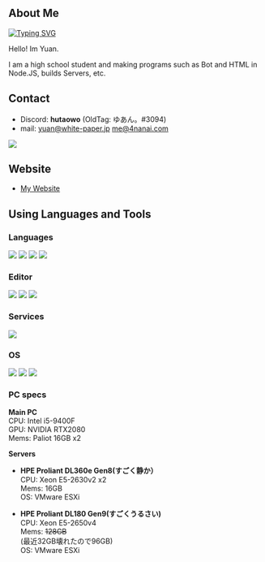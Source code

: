 ## About Me<br>
[![Typing SVG](https://readme-typing-svg.demolab.com?font=Nunito&size=30&duration=2000&pause=1000&color=E9E9F3&center=true&width=435&lines=%F0%9F%91%8BHello+there!;I'm+yuanchan;Glad+to+meet+you!%F0%9F%A4%97)](https://git.io/typing-svg)

Hello! Im Yuan.

I am a high school student and making programs such as Bot and HTML in Node.JS, builds Servers, etc.

## Contact<br>

- Discord: **hutaowo** (OldTag: ゆあん。#3094)
- mail: [yuan@white-paper.jp](mailto:yuan@white-paper.jp) [me@4nanai.com](mailto:me@4nanai.com)

[![](https://img.shields.io/badge/Twitter-1DA1F2?style=for-the-badge&logo=twitter&logoColor=white)](https://twitter.com/yuanch4n)


## Website

- [My Website](https://4nanai.com)


## Using Languages and Tools

### Languages
![](https://img.shields.io/badge/Javascript-276DC3.svg?logo=javascript&style=flat)
![](https://img.shields.io/badge/-Python-F9DC3E.svg?logo=python&style=flat)
![](https://img.shields.io/badge/-HTML5-333.svg?logo=html5&style=flat)
![](https://img.shields.io/badge/-React-555.svg?logo=react&style=flat)

### Editor
![](https://img.shields.io/badge/-Visual%20Studio%20Code-007ACC.svg?logo=visual-studio-code&style=flat)
![](https://img.shields.io/badge/-Vim-019733.svg?logo=vim&style=flat)
![](https://img.shields.io/badge/-Atom-66595C.svg?logo=atom&style=flat)

### Services
![](https://img.shields.io/badge/-Oracle-f80000.svg?logo=oracle&style=flat)

### OS
![](https://img.shields.io/badge/-Windows-0078D6.svg?logo=windows&style=flat)
![](https://img.shields.io/badge/-RedHat-EE0000.svg?logo=red-hat&style=flat)
![](https://img.shields.io/badge/-Linux-6C6694.svg?logo=linux&style=flat)

### PC specs
**Main PC**<br>
CPU: Intel i5-9400F<br>
GPU: NVIDIA RTX2080<br>
Mems: Paliot 16GB x2

**Servers**
- **HPE Proliant DL360e Gen8(すごく静か）**<br>
CPU: Xeon E5-2630v2 x2<br>
Mems: 16GB<br>
OS: VMware ESXi<br>

- **HPE Proliant DL180 Gen9(すごくうるさい)**<br>
CPU: Xeon E5-2650v4<br>
Mems: ~~128GB~~<br>
(最近32GB壊れたので96GB)<br>
OS: VMware ESXi
